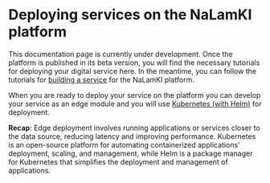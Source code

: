 # Deploying services on the NaLamKI platform

This documentation page is currently under development. Once the platform is published in its beta version, you will find the necessary tutorials for deploying your digital service here. In the meantime, you can follow the tutorials for [building a service](/docs/getting-started/starterkit.md) for the NaLamKI platform. 

When you are ready to deploy your service on the platform you can develop your service as an edge module and you will use [Kubernetes (with Helm)](https://helm.sh/) for deployment.

**Recap**: Edge deployment involves running applications or services closer to the data source, reducing latency and improving performance. Kubernetes is an open-source platform for automating containerized applications' deployment, scaling, and management, while Helm is a package manager for Kubernetes that simplifies the deployment and management of applications.